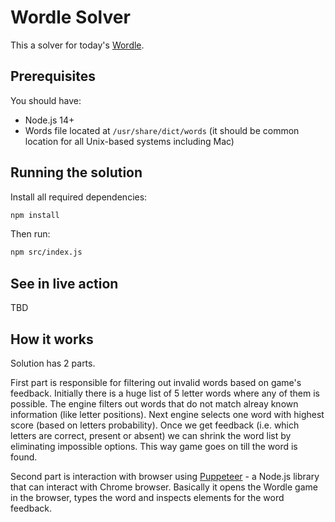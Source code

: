 # Wordle Solver

This a solver for today's [Wordle](https://www.nytimes.com/games/wordle/index.html).

## Prerequisites

You should have:
- Node.js 14+
- Words file located at `/usr/share/dict/words` (it should be common location for all Unix-based systems including Mac)

## Running the solution

Install all required dependencies:
```bash
npm install
```

Then run:
```bash
npm src/index.js
```

## See in live action

TBD

## How it works

Solution has 2 parts.

First part is responsible for filtering out invalid words based on game's feedback.
Initially there is a huge list of 5 letter words where any of them is possible. The engine filters out words that do not match alreay known information (like letter positions). Next engine selects one word with highest score (based on letters probability).
Once we get feedback (i.e. which letters are correct, present or absent) we can shrink the word list by eliminating impossible options.
This way game goes on till the word is found.

Second part is interaction with browser using [Puppeteer](https://pptr.dev/) - a Node.js library that can interact with Chrome browser. Basically it opens the Wordle game in the browser, types the word and inspects elements for the word feedback.
